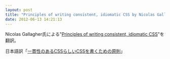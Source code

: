 ```yaml
---
layout: post
title: "Principles of writing consistent, idiomatic CSS by Nicolas Gallagher"
date: 2012-06-13 14:21:13
---
```


Nicolas Gallagher氏による"[Principles of writing consistent, idiomatic CSS](https://github.com/necolas/idiomatic-css)"を翻訳。

日本語訳「[一貫性のあるCSSらしいCSSを書くための原則](https://github.com/necolas/idiomatic-css/tree/master/translations/ja-JP)」